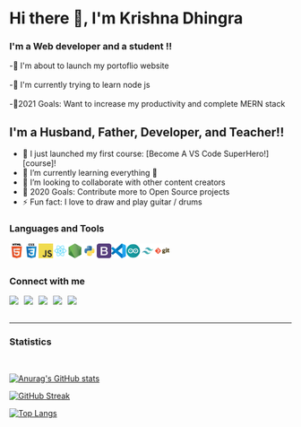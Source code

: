 # Hi there 👋, I'm Krishna Dhingra

### I'm a Web developer and a student !!

-🔭 I'm about to launch my portoflio website
<br/>
<br/>
-📕 I'm currently trying to learn node js
<br/>
<br/>
-🥅2021 Goals: Want to increase my productivity and complete MERN stack

## I'm a Husband, Father, Developer, and Teacher!!

- 🔭 I just launched my first course: [Become A VS Code SuperHero!][course]!
- 🌱 I’m currently learning everything 🤣
- 👯 I’m looking to collaborate with other content creators
- 🥅 2020 Goals: Contribute more to Open Source projects
- ⚡ Fun fact: I love to draw and play guitar / drums



### Languages and Tools

<img align="left" width="26px" src="https://raw.githubusercontent.com/github/explore/80688e429a7d4ef2fca1e82350fe8e3517d3494d/topics/html/html.png"/>
<img align="left" width="26px" src="https://raw.githubusercontent.com/github/explore/80688e429a7d4ef2fca1e82350fe8e3517d3494d/topics/css/css.png"/>
<img align="left" width="26px" src="https://raw.githubusercontent.com/github/explore/80688e429a7d4ef2fca1e82350fe8e3517d3494d/topics/javascript/javascript.png"/>
<img align="left" width="26px" src="https://raw.githubusercontent.com/github/explore/80688e429a7d4ef2fca1e82350fe8e3517d3494d/topics/react/react.png"/>
<img align="left" width="26px" src="https://raw.githubusercontent.com/github/explore/80688e429a7d4ef2fca1e82350fe8e3517d3494d/topics/nodejs/nodejs.png"/>
<img align="left" width="26px" src="https://raw.githubusercontent.com/github/explore/80688e429a7d4ef2fca1e82350fe8e3517d3494d/topics/python/python.png"/>
<img align="left" width="26px" src="https://raw.githubusercontent.com/github/explore/80688e429a7d4ef2fca1e82350fe8e3517d3494d/topics/bootstrap/bootstrap.png"/>
<img align="left" width="26px" src="https://raw.githubusercontent.com/github/explore/80688e429a7d4ef2fca1e82350fe8e3517d3494d/topics/visual-studio-code/visual-studio-code.png"/>
<img align="left" width="26px" src="https://raw.githubusercontent.com/github/explore/80688e429a7d4ef2fca1e82350fe8e3517d3494d/topics/arduino/arduino.png"/>
<img align="left" width="26px" src="https://raw.githubusercontent.com/github/explore/80688e429a7d4ef2fca1e82350fe8e3517d3494d/topics/tailwind/tailwind.png"/>
<img align="left" width="26px" src="https://raw.githubusercontent.com/github/explore/80688e429a7d4ef2fca1e82350fe8e3517d3494d/topics/git/git.png"/>

<br/>
<br/>

### Connect with me

<img align="left" width="26px" src="https://cdn.jsdelivr.net/npm/simple-icons@v3/icons/instagram.svg"/>
<img align="left" width="26px" src="https://cdn.jsdelivr.net/npm/simple-icons@v3/icons/discord.svg"/>
<img align="left" width="26px" src="https://cdn.jsdelivr.net/npm/simple-icons@v3/icons/gmail.svg"/>
<img align="left" width="26px" src="https://cdn.jsdelivr.net/npm/simple-icons@v3/icons/linkedin.svg"/>
<img align="left" width="26px" src="https://cdn.jsdelivr.net/npm/simple-icons@v3/icons/github.svg"/>

<br/>
<br/>

----

### Statistics

<br/>

[![Anurag's GitHub stats](https://github-readme-stats.vercel.app/api?username=KrishnaDhingra&theme=tokyonight&hide_border=true&show_icons=true)](https://github.com/anuraghazra/github-readme-stats)

[![GitHub Streak](https://github-readme-streak-stats.herokuapp.com/?user=KrishnaDhingra&theme=tokyonight&hide_border=true)](https://git.io/streak-stats)

[![Top Langs](https://github-readme-stats.vercel.app/api/top-langs/?username=KrishnaDhingra&theme=tokyonight&hide_border=true&layout=compact)](https://github.com/anuraghazra/github-readme-stats)

<!--
**KrishnaDhingra/KrishnaDhingra** is a ✨ _special_ ✨ repository because its `README.md` (this file) appears on your GitHub profile.

Here are some ideas to get you started:

- 🔭 I’m currently working on ...
- 🌱 I’m currently learning ...
- 👯 I’m looking to collaborate on ...
- 🤔 I’m looking for help with ...
- 💬 Ask me about ...
- 📫 How to reach me: ...
- 😄 Pronouns: ...
- ⚡ Fun fact: ...
-->
